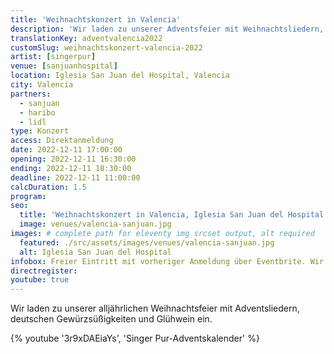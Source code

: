 ```yaml
---
title: 'Weihnachtskonzert in Valencia'
description: 'Wir laden zu unserer Adventsfeier mit Weihnachtsliedern, deutschen Gewürzsüßigkeiten und deutschem Glühwein ein.'
translationKey: adventvalencia2022
customSlug: weihnachtskonzert-valencia-2022
artist: [singerpur]
venue: [sanjuanhospital]
location: Iglesia San Juan del Hospital, Valencia
city: Valencia
partners:
  - sanjuan
  - haribo
  - lidl
type: Konzert
access: Direktanmeldung
date: 2022-12-11 17:00:00
opening: 2022-12-11 16:30:00
ending: 2022-12-11 18:30:00
deadline: 2022-12-11 11:00:00
calcDuration: 1.5
program:
seo:
  title: 'Weihnachtskonzert in Valencia, Iglesia San Juan del Hospital'
  image: venues/valencia-sanjuan.jpg
images: # complete path for eleventy img srcset output, alt required
  featured: ./src/assets/images/venues/valencia-sanjuan.jpg
  alt: Iglesia San Juan del Hospital
infobox: Freier Eintritt mit vorheriger Anmeldung über Eventbrite. Wir freuen uns über eine kleine Spende für den Veranstaltungsort.
directregister:
youtube: true
---
```


Wir laden zu unserer alljährlichen Weihnachtsfeier mit Adventsliedern, deutschen Gewürzsüßigkeiten und Glühwein ein.

{% youtube '3r9xDAEiaYs', 'Singer Pur-Adventskalender' %}
